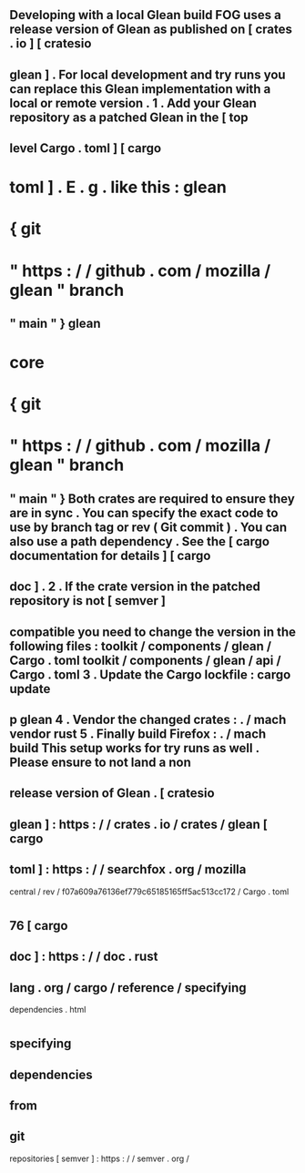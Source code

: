 #
Developing
with
a
local
Glean
build
FOG
uses
a
release
version
of
Glean
as
published
on
[
crates
.
io
]
[
cratesio
-
glean
]
.
For
local
development
and
try
runs
you
can
replace
this
Glean
implementation
with
a
local
or
remote
version
.
1
.
Add
your
Glean
repository
as
a
patched
Glean
in
the
[
top
-
level
Cargo
.
toml
]
[
cargo
-
toml
]
.
E
.
g
.
like
this
:
glean
=
{
git
=
"
https
:
/
/
github
.
com
/
mozilla
/
glean
"
branch
=
"
main
"
}
glean
-
core
=
{
git
=
"
https
:
/
/
github
.
com
/
mozilla
/
glean
"
branch
=
"
main
"
}
Both
crates
are
required
to
ensure
they
are
in
sync
.
You
can
specify
the
exact
code
to
use
by
branch
tag
or
rev
(
Git
commit
)
.
You
can
also
use
a
path
dependency
.
See
the
[
cargo
documentation
for
details
]
[
cargo
-
doc
]
.
2
.
If
the
crate
version
in
the
patched
repository
is
not
[
semver
]
-
compatible
you
need
to
change
the
version
in
the
following
files
:
toolkit
/
components
/
glean
/
Cargo
.
toml
toolkit
/
components
/
glean
/
api
/
Cargo
.
toml
3
.
Update
the
Cargo
lockfile
:
cargo
update
-
p
glean
4
.
Vendor
the
changed
crates
:
.
/
mach
vendor
rust
5
.
Finally
build
Firefox
:
.
/
mach
build
This
setup
works
for
try
runs
as
well
.
Please
ensure
to
not
land
a
non
-
release
version
of
Glean
.
[
cratesio
-
glean
]
:
https
:
/
/
crates
.
io
/
crates
/
glean
[
cargo
-
toml
]
:
https
:
/
/
searchfox
.
org
/
mozilla
-
central
/
rev
/
f07a609a76136ef779c65185165ff5ac513cc172
/
Cargo
.
toml
#
76
[
cargo
-
doc
]
:
https
:
/
/
doc
.
rust
-
lang
.
org
/
cargo
/
reference
/
specifying
-
dependencies
.
html
#
specifying
-
dependencies
-
from
-
git
-
repositories
[
semver
]
:
https
:
/
/
semver
.
org
/
